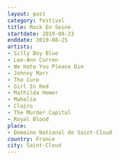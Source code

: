 ```yaml
---
layout: post
category: festival
title: Rock En Seine
startdate: 2019-08-23
enddate: 2019-08-25
artists: 
- Silly Boy Blue
- Lee-Ann Curren
- We Hate You Please Die
- Johnny Marr
- The Cure
- Girl In Red
- Mathilda Homer
- Mahalia
- Clairo
- The Murder Capital
- Royal Blood
place: 
- Domaine National de Saint-Cloud
country: France
city: Saint-Cloud
---
```


